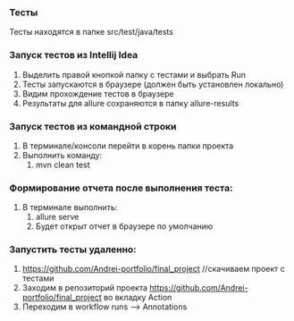 ### Тесты
Тесты находятся в папке src/test/java/tests

### Запуск тестов из Intellij Idea
1. Выделить правой кнопкой папку с тестами и выбрать Run
2. Тесты запускаются в браузере (должен быть установлен локально)
3. Видим прохождение тестов в браузере
4. Результаты для allure сохраняются в папку allure-results

### Запуск тестов из командной строки
1. В терминале/консоли перейти в корень папки проекта
2. Выполнить команду:
    1. mvn clean test

### Формирование отчета после выполнения теста:
1. В терминале выполнить:
   1. allure serve
   2. Будет открыт отчет в браузере по умолчанию

### Запустить тесты удаленно:
1. https://github.com/Andrei-portfolio/final_project //скачиваем проект с тестами
2. Заходим в репозиторий проекта https://github.com/Andrei-portfolio/final_project во вкладку Action
3. Переходим в workflow runs --> Annotations
